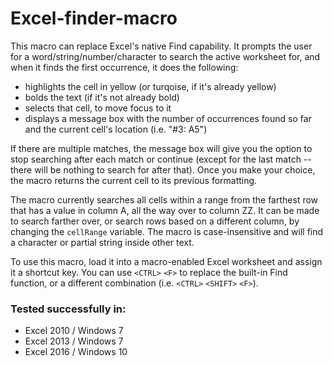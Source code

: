 # Excel-finder-macro
This macro can replace Excel's native Find capability.  It prompts the user for a word/string/number/character to search the active worksheet for, and when it finds the first occurrence, it does the following:
- highlights the cell in yellow (or turqoise, if it's already yellow)
- bolds the text (if it's not already bold)
- selects that cell, to move focus to it
- displays a message box with the number of occurrences found so far and the current cell's location (i.e. "#3: A5")

If there are multiple matches, the message box will give you the option to stop searching after each match or continue (except for the last match -- there will be nothing to search for after that).  Once you make your choice, the macro returns the current cell to its previous formatting.

The macro currently searches all cells within a range from the farthest row that has a value in column A, all the way over to column ZZ.  It can be made to search farther over, or search rows based on a different column, by changing the `cellRange` variable.  The macro is case-insensitive and will find a character or partial string inside other text.

To use this macro, load it into a macro-enabled Excel worksheet and assign it a shortcut key.  You can use `<CTRL>` `<F>` to replace the built-in Find function, or a different combination (i.e. `<CTRL>` `<SHIFT>` `<F>`).

### Tested successfully in:
- Excel 2010 / Windows 7
- Excel 2013 / Windows 7
- Excel 2016 / Windows 10
